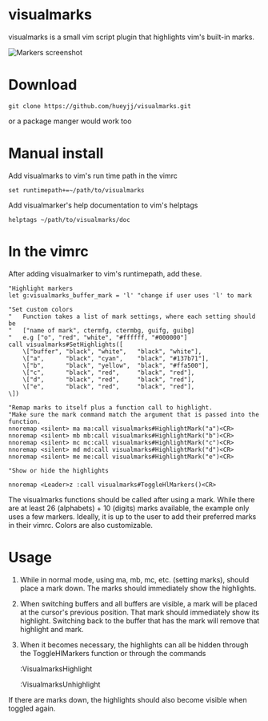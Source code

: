 visualmarks
======

visualmarks is a small vim script plugin that highlights vim's built-in marks.

![Markers screenshot](https://raw.githubusercontent.com/hueyjj/visualmarks/master/screenshots/markers.PNG)

Download
=======

    git clone https://github.com/hueyjj/visualmarks.git

or a package manger would work too

Manual install
=======

Add visualmarks to vim's run time path in the vimrc

    set runtimepath+=~/path/to/visualmarks

Add visualmarker's help documentation to vim's helptags

    helptags ~/path/to/visualmarks/doc

In the vimrc
======
After adding visualmarker to vim's runtimepath, add these.

    "Highlight markers
    let g:visualmarks_buffer_mark = 'l' "change if user uses 'l' to mark

    "Set custom colors
    "   Function takes a list of mark settings, where each setting should be
    "   ["name of mark", ctermfg, ctermbg, guifg, guibg]
    "   e.g ["o", "red", "white", "#ffffff, "#000000"]
    call visualmarks#SetHighlights([ 
        \["buffer", "black", "white",   "black", "white"],
        \["a",      "black", "cyan",    "black", "#137b71"],
        \["b",      "black", "yellow",  "black", "#ffa500"],
        \["c",      "black", "red",     "black", "red"],
        \["d",      "black", "red",     "black", "red"],
        \["e",      "black", "red",     "black", "red"],
    \])

    "Remap marks to itself plus a function call to highlight.
    "Make sure the mark command match the argument that is passed into the function.
    nnoremap <silent> ma ma:call visualmarks#HighlightMark("a")<CR>
    nnoremap <silent> mb mb:call visualmarks#HighlightMark("b")<CR>
    nnoremap <silent> mc mc:call visualmarks#HighlightMark("c")<CR>
    nnoremap <silent> md md:call visualmarks#HighlightMark("d")<CR>
    nnoremap <silent> me me:call visualmarks#HighlightMark("e")<CR>

    "Show or hide the highlights

    nnoremap <Leader>z :call visualmarks#ToggleHlMarkers()<CR>

The visualmarks functions should be called after using a mark. While there
are at least 26 (alphabets) + 10 (digits) marks available, the example only uses a few markers.
Ideally, it is up to the user to add their preferred marks in their vimrc.
Colors are also customizable.

Usage
=======
1) While in normal mode, using ma, mb, mc, etc. (setting marks), should place a mark down. The marks should
immediately show the highlights.

2) When switching buffers and all buffers are visible, a mark will be placed at the cursor's previous position. That
mark should immediately show its highlight. Switching back to the buffer that has the mark will remove that highlight and mark.

3) When it becomes necessary, the highlights can all be hidden through the ToggleHlMarkers function or through the commands


    :VisualmarksHighlight

    :VisualmarksUnhighlight

If there are marks down, the highlights should also become visible when toggled again.
